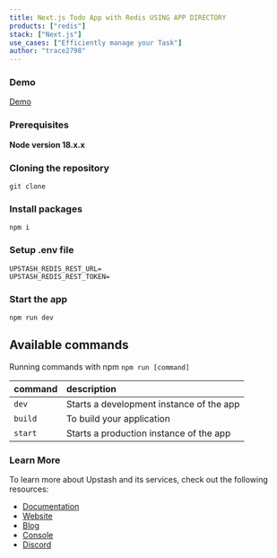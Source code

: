 ```yaml
---
title: Next.js Todo App with Redis USING APP DIRECTORY
products: ["redis"]
stack: ["Next.js"]
use_cases: ["Efficiently manage your Task"]
author: "trace2798"
---
```


### Demo

[Demo](https://redis-todo-tau.vercel.app/)

### Prerequisites

**Node version 18.x.x**

### Cloning the repository

```shell
git clone
```

### Install packages

```shell
npm i
```

### Setup .env file

```
UPSTASH_REDIS_REST_URL=
UPSTASH_REDIS_REST_TOKEN=

```


### Start the app

```shell
npm run dev
```

## Available commands

Running commands with npm `npm run [command]`

| command         | description                              |
| :-------------- | :--------------------------------------- |
| `dev`           | Starts a development instance of the app |
| `build`         | To build your application                |
| `start`         | Starts a production  instance of the app |

### Learn More

To learn more about Upstash and its services, check out the following resources:

- [Documentation](https://docs.upstash.com)
- [Website](https://upstash.com)
- [Blog](https://upstash.com/blog)
- [Console](https://console.upstash.com)
- [Discord](https://upstash.com/discord)
